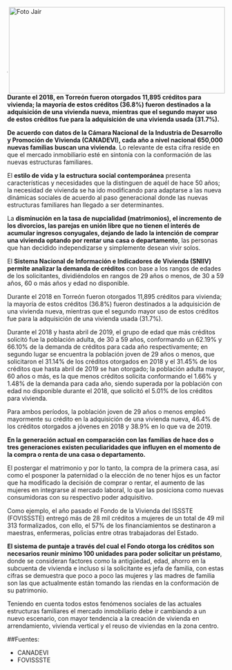 
<p>
   <a title="ir a Otras Publicaciones" href="http://www.trcimplan.gob.mx/autores/jair-miramontes-chavez.html"><img class="img-responsive contenido-imagen" src="../imagenes/128/arq-jair-miramontes-chavez-top2.png" align="right" alt="Foto Jair" width="500" height="200"></a>

</p>

</br></br></br></br></br></br></br></br>

---

**Durante el 2018, en Torreón fueron otorgados 11,895 créditos para vivienda; la mayoría de estos créditos (36.8%) fueron destinados a la adquisición de una vivienda nueva, mientras que el segundo mayor uso de estos créditos fue para la adquisición de una vivienda usada (31.7%).**

**De acuerdo con datos de la Cámara Nacional de la Industria de Desarrollo y Promoción de Vivienda (CANADEVI), cada año a nivel nacional 650,000 nuevas familias buscan una vivienda**. Lo relevante de esta cifra reside en que el mercado inmobiliario esté en sintonía con la conformación de las nuevas estructuras familiares.

El **estilo de vida y la estructura social contemporánea** presenta características y necesidades que la distinguen de aquél de hace 50 años; la necesidad de vivienda se ha ido modificando para adaptarse a las nueva dinámicas sociales de acuerdo al paso generacional donde las nuevas estructuras familiares han llegado a ser determinantes.

La **disminución en la tasa de nupcialidad (matrimonios), el incremento de los divorcios, las parejas en unión libre que no tienen el interés de acumular ingresos conyugales, dejando de lado la intención de comprar una vivienda optando por rentar una casa o departamento**, las personas que han decidido independizarse y simplemente desean vivir solos.

El **Sistema Nacional de Información e Indicadores de Vivienda (SNIIV) permite analizar la demanda de créditos** con base a los rangos de edades de los solicitantes, dividiéndolos en rangos de 29 años o menos, de 30 a 59 años, 60 o más años y edad no disponible.

Durante el 2018 en Torreón fueron otorgados 11,895 créditos para vivienda; la mayoría de estos créditos (36.8%) fueron destinados a la adquisición de una vivienda nueva, mientras que el segundo mayor uso de estos créditos fue para la adquisición de una vivienda usada (31.7%).

Durante el 2018 y hasta abril de 2019, el grupo de edad que más créditos solicitó fue la población adulta, de 30 a 59 años, conformando un 62.19% y 66.10% de la demanda de créditos para cada año respectivamente; en segundo lugar se encuentra la población joven de 29 años o menos, que solicitaron el 31.14% de los créditos otorgados en 2018 y el 31.45% de los créditos que hasta abril de 2019 se han otorgado; la población adulta mayor, 60 años o más, es la que menos créditos solicita conformando el 1.66% y 1.48% de la demanda para cada año, siendo superada por la población con edad no disponible durante el 2018, que solicitó el 5.01% de los créditos para vivienda.

Para ambos períodos, la población joven de 29 años o menos empleó mayormente su crédito en la adquisición de una vivienda nueva, 46.4% de los créditos otorgados a jóvenes en 2018 y 38.9% en lo que va de 2019.

**En la generación actual en comparación con las familias de hace dos o tres generaciones existen peculiaridades que influyen en el momento de la compra o renta de una casa o departamento.**

El postergar el matrimonio y por lo tanto, la compra de la primera casa, así como el posponer la paternidad o la elección de no tener hijos es un factor que ha modificado la decisión de comprar o rentar, el aumento de las mujeres en integrarse al mercado laboral, lo que las posiciona como nuevas consumidoras con su respectivo poder adquisitivo.

Como ejemplo, el año pasado el Fondo de la Vivienda del ISSSTE  (FOVISSSTE) entregó más de 28 mil créditos a mujeres de un total de 49 mil 313 formalizados, con ello, el 57% de los financiamientos se destinaron a maestras, enfermeras, policías entre otras trabajadoras del Estado.

**El sistema de puntaje a través del cual el Fondo otorga los créditos son necesarios reunir mínimo 100 unidades para poder solicitar un préstamo**, donde se consideran factores como la antigüedad, edad, ahorro en la subcuenta de vivienda e incluso si la solicitante es jefa de familia, con estas cifras se demuestra que poco a poco las mujeres y las madres de familia son las que actualmente están tomando las riendas en la conformación de su patrimonio.

Teniendo en cuenta todos estos fenómenos sociales de las actuales estructuras familiares el mercado inmobiliario debe ir cambiando a un nuevo escenario, con mayor tendencia a la creación de vivienda en arrendamiento, vivienda vertical y el reuso de viviendas en la zona centro.

##Fuentes:

- CANADEVI
- FOVISSSTE
